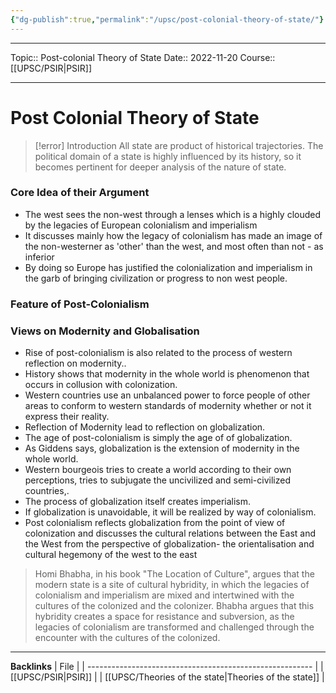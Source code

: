 ```yaml
---
{"dg-publish":true,"permalink":"/upsc/post-colonial-theory-of-state/"}
---
```


----
Topic:: Post-colonial Theory of State
Date:: 2022-11-20
Course:: [[UPSC/PSIR\|PSIR]] 

----
# Post Colonial Theory of State

>[!error] Introduction 
> All state are product of historical trajectories. The political domain of a state is highly influenced by its history, so it becomes pertinent for deeper analysis of the nature of state. 
> 


### Core Idea of their Argument 
- The west sees the non-west through a lenses which is a highly clouded by the legacies of European colonialism and imperialism 
- It discusses mainly how the legacy of colonialism has made an image of the non-westerner as 'other' than the west, and most often than not - as inferior 
- By doing so Europe has justified the colonialization and imperialism in the garb of bringing civilization or progress to non west people. 

### Feature of Post-Colonialism 

### Views on Modernity and Globalisation
- Rise of post-colonialism is also related to the process of western reflection on modernity.. 
- History shows that modernity in the whole world is phenomenon that occurs in collusion with colonization. 
- Western countries use an unbalanced power to force people of other areas to conform to western standards of modernity whether or not it express their reality. 
- Reflection of Modernity lead to reflection on globalization. 
- The age of post-colonialism is simply the age of of globalization. 
- As Giddens says, globalization is the extension of modernity in the whole world. 
- Western bourgeois tries to create a world according to their own perceptions, tries to subjugate the uncivilized and semi-civilized countries,.
- The process of globalization itself creates imperialism. 
- If globalization is unavoidable, it will be realized by way of colonialism. 
- Post colonialism reflects globalization from the point of view of colonization and discusses the cultural relations between the East and the West from the perspective of globalization- the orientalisation and cultural hegemony of the west to the east 


> Homi Bhabha, in his book "The Location of Culture", argues that the modern state is a site of cultural hybridity, in which the legacies of colonialism and imperialism are mixed and intertwined with the cultures of the colonized and the colonizer. Bhabha argues that this hybridity creates a space for resistance and subversion, as the legacies of colonialism are transformed and challenged through the encounter with the cultures of the colonized.


---
**Backlinks**
| File                                                     |
| -------------------------------------------------------- |
| [[UPSC/PSIR\|PSIR]]                                   |
| [[UPSC/Theories of the state\|Theories of the state]] |




